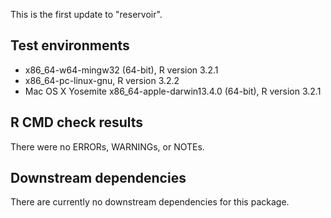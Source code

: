 This is the first update to "reservoir".

## Test environments
* x86_64-w64-mingw32 (64-bit), R version 3.2.1
* x86_64-pc-linux-gnu, R version 3.2.2
* Mac OS X Yosemite x86_64-apple-darwin13.4.0 (64-bit), R version 3.2.1

## R CMD check results
There were no ERRORs, WARNINGs, or NOTEs.

## Downstream dependencies
There are currently no downstream dependencies for this package.


